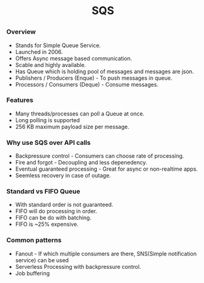 <h1 style="text-align:center;"> SQS </p>

### Overview
* Stands for Simple Queue Service.
* Launched in 2006.
* Offers Async message based communication.
* Scable and highly available.
* Has Queue which is holding pool of messages and messages are json.
* Publishers / Producers (Enque) - To push messages in queue.
* Processors / Consumers (Deque) - Consume messages.

### Features
* Many threads/processes can poll a Queue at once.
* Long polling is supported
* 256 KB maximum payload size per message.

### Why use SQS over API calls
* Backpressure control - Consumers can choose rate of processing.
* Fire and forgot - Decoupling and less depenedency.
* Eventual guaranteed processing - Great for async or non-realtime apps.
* Seemless recovery in case of outage.

### Standard vs FIFO Queue
* With standard order is not guaranteed.
* FIFO will do processing in order.
* FIFO can be do with batching.
* FIFO is ~25% expensive.

### Common patterns
* Fanout - If which multiple consumers are there, SNS(Simple notification service) can be used
* Serverless Processing with backpressure control.
* Job buffering